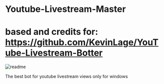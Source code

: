 # Youtube-Livestream-Master
# based and credits for: https://github.com/KevinLage/YouTube-Livestream-Botter
![readme](https://user-images.githubusercontent.com/54437821/85193048-56349280-b282-11ea-8fb1-88117086c409.png)

The best bot for youtube livestream views only for windows
